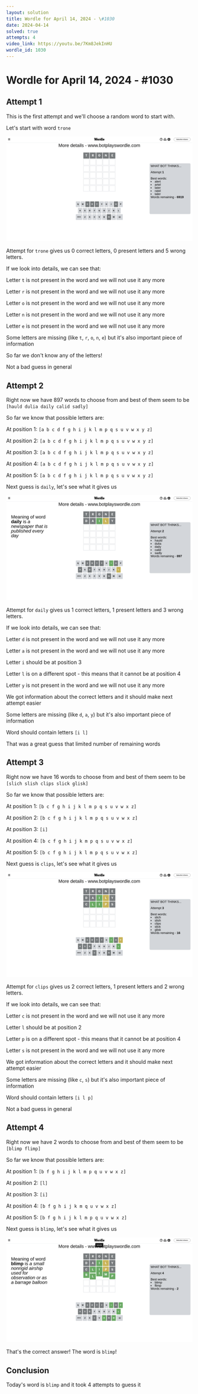 ```yaml
---
layout: solution
title: Wordle for April 14, 2024 - \#1030
date: 2024-04-14
solved: true
attempts: 4
video_link: https://youtu.be/7Km8JekInHU
wordle_id: 1030
---
```


# Wordle for April 14, 2024 - \#1030

## Attempt 1

This is the first attempt and we'll choose a random word to start with.

Let's start with word `trone`

![Attempt 1](2024-04-14/attempt-1.png)

Attempt for `trone` gives us 0 correct letters, 0 present letters and 5 wrong letters.

If we look into details, we can see that:

Letter `t` is not present in the word and we will not use it any more

Letter `r` is not present in the word and we will not use it any more

Letter `o` is not present in the word and we will not use it any more

Letter `n` is not present in the word and we will not use it any more

Letter `e` is not present in the word and we will not use it any more

Some letters are missing (like `t`, `r`, `o`, `n`, `e`) but it's also important piece of information

So far we don't know any of the letters!

Not a bad guess in general



## Attempt 2

Right now we have 897 words to choose from and best of them seem to be `[hauld dulia daily calid sadly]`

So far we know that possible letters are:

At position 1: `[a b c d f g h i j k l m p q s u v w x y z]`

At position 2: `[a b c d f g h i j k l m p q s u v w x y z]`

At position 3: `[a b c d f g h i j k l m p q s u v w x y z]`

At position 4: `[a b c d f g h i j k l m p q s u v w x y z]`

At position 5: `[a b c d f g h i j k l m p q s u v w x y z]`

Next guess is `daily`, let's see what it gives us

![Attempt 2](2024-04-14/attempt-2.png)

Attempt for `daily` gives us 1 correct letters, 1 present letters and 3 wrong letters.

If we look into details, we can see that:

Letter `d` is not present in the word and we will not use it any more

Letter `a` is not present in the word and we will not use it any more

Letter `i` should be at position 3

Letter `l` is on a different spot - this means that it cannot be at position 4

Letter `y` is not present in the word and we will not use it any more

We got information about the correct letters and it should make next attempt easier

Some letters are missing (like `d`, `a`, `y`) but it's also important piece of information

Word should contain letters `[i l]`

That was a great guess that limited number of remaining words



## Attempt 3

Right now we have 16 words to choose from and best of them seem to be `[slich slish clips slick glisk]`

So far we know that possible letters are:

At position 1: `[b c f g h i j k l m p q s u v w x z]`

At position 2: `[b c f g h i j k l m p q s u v w x z]`

At position 3: `[i]`

At position 4: `[b c f g h i j k m p q s u v w x z]`

At position 5: `[b c f g h i j k l m p q s u v w x z]`

Next guess is `clips`, let's see what it gives us

![Attempt 3](2024-04-14/attempt-3.png)

Attempt for `clips` gives us 2 correct letters, 1 present letters and 2 wrong letters.

If we look into details, we can see that:

Letter `c` is not present in the word and we will not use it any more

Letter `l` should be at position 2

Letter `p` is on a different spot - this means that it cannot be at position 4

Letter `s` is not present in the word and we will not use it any more

We got information about the correct letters and it should make next attempt easier

Some letters are missing (like `c`, `s`) but it's also important piece of information

Word should contain letters `[i l p]`

Not a bad guess in general



## Attempt 4

Right now we have 2 words to choose from and best of them seem to be `[blimp flimp]`

So far we know that possible letters are:

At position 1: `[b f g h i j k l m p q u v w x z]`

At position 2: `[l]`

At position 3: `[i]`

At position 4: `[b f g h i j k m q u v w x z]`

At position 5: `[b f g h i j k l m p q u v w x z]`

Next guess is `blimp`, let's see what it gives us

![Attempt 4](2024-04-14/attempt-4.png)

That's the correct answer! The word is `blimp`!

## Conclusion

Today's word is `blimp` and it took 4 attempts to guess it

